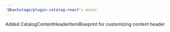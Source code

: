 ```yaml
---
'@backstage/plugin-catalog-react': minor
---
```


Added CatalogContentHeaderItemBlueprint for customizing content header
